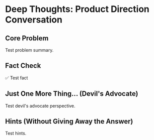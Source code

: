 # Deep Thoughts: Product Direction Conversation

## Core Problem
Test problem summary.

## Fact Check
✅ Test fact

## Just One More Thing... (Devil's Advocate)
Test devil's advocate perspective.

## Hints (Without Giving Away the Answer)
Test hints.